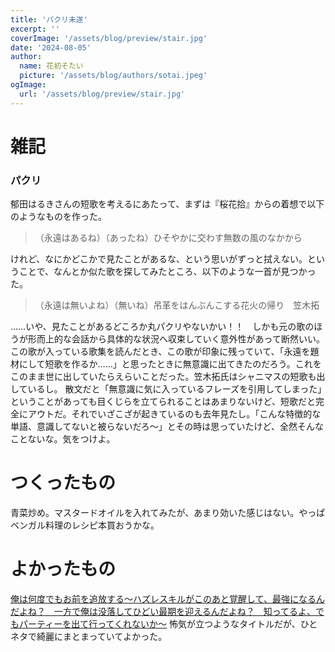 ```yaml
---
title: 'パクリ未遂'
excerpt: ''
coverImage: '/assets/blog/preview/stair.jpg'
date: '2024-08-05'
author:
  name: 花初そたい
  picture: '/assets/blog/authors/sotai.jpeg'
ogImage:
  url: '/assets/blog/preview/stair.jpg'
---
```

# 雑記
### パクリ
郁田はるきさんの短歌を考えるにあたって、まずは『桜花拾』からの着想で以下のようなものを作った。
> （永遠はあるね）（あったね）ひそやかに交わす無数の風のなかから

けれど、なにかどこかで見たことがあるな、という思いがずっと拭えない。ということで、なんとか似た歌を探してみたところ、以下のような一首が見つかった。

> （永遠は無いよね）（無いね）吊革をはんぶんこする花火の帰り　笠木拓

……いや、見たことがあるどころか丸パクリやないかい！！　しかも元の歌のほうが形而上的な会話から具体的な状況へ収束していく意外性があって断然いい。この歌が入っている歌集を読んだとき、この歌が印象に残っていて、「永遠を題材にして短歌を作るか……」と思ったときに無意識に出てきたのだろう。これをこのまま世に出していたらえらいことだった。笠木拓氏はシャニマスの短歌も出しているし。
散文だと「無意識に気に入っているフレーズを引用してしまった」ということがあっても目くじらを立てられることはあまりないけど、短歌だと完全にアウトだ。それでいざこざが起きているのも去年見たし。「こんな特徴的な単語、意識してないと被らないだろ～」とその時は思っていたけど、全然そんなことないな。気をつけよ。

# つくったもの
青菜炒め。マスタードオイルを入れてみたが、あまり効いた感じはない。やっぱベンガル料理のレシピ本買おうかな。

# よかったもの
[俺は何度でもお前を追放する～ハズレスキルがこのあと覚醒して、最強になるんだよね？　一方で俺は没落してひどい最期を迎えるんだよね？　知ってるよ、でもパーティーを出て行ってくれないか～](https://kakuyomu.jp/works/16817139556784728154)
怖気が立つようなタイトルだが、ひとネタで綺麗にまとまっていてよかった。